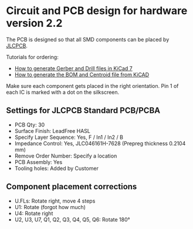 # Circuit and PCB design for hardware version 2.2

The PCB is designed so that all SMD components can be placed by
[JLCPCB](https://jlcpcb.com/).

Tutorials for ordering:
* [How to generate Gerber and Drill files in KiCad 7](https://jlcpcb.com/help/article/362-how-to-generate-gerber-and-drill-files-in-kicad-7)
* [How to generate the BOM and Centroid file from KiCAD](https://jlcpcb.com/help/article/81-How-to-generate-the-BOM-and-Centroid-file-from-KiCAD)

Make sure each component gets placed in the right orientation.
Pin 1 of each IC is marked with a dot on the silkscreen.

## Settings for JLCPCB Standard PCB/PCBA

* PCB Qty: 30
* Surface Finish: LeadFree HASL
* Specify Layer Sequence: Yes, F / In1 / In2 / B
* Impedance Control: Yes, JLC046161H-7628 (Prepreg thickness 0.2104 mm)
* Remove Order Number: Specify a location
* PCB Assembly: Yes
* Tooling holes: Added by Customer

## Component placement corrections

* U.FLs: Rotate right, move 4 steps
* U1: Rotate (forgot how much)
* U4: Rotate right
* U2, U3, U7, Q1, Q2, Q3, Q4, Q5, Q6: Rotate 180°


